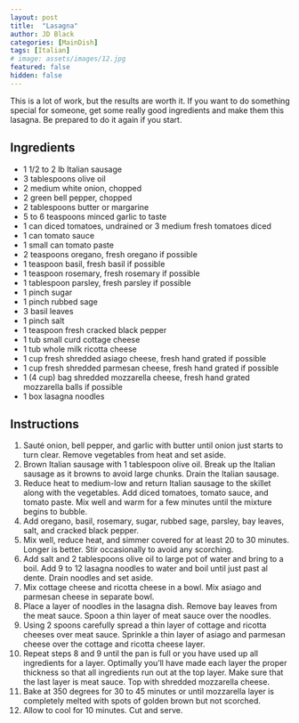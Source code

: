 ```yaml
---
layout: post
title:  "Lasagna"
author: JD Black
categories: [MainDish]
tags: [Italian]
# image: assets/images/12.jpg
featured: false
hidden: false
---
```


This is a lot of work, but the results are worth it.  If you want to do something special for someone, get some really good ingredients and make them this lasagna.  Be prepared to do it again if you start.

## Ingredients
- 1 1/2 to 2 lb Italian sausage
- 3 tablespoons olive oil
- 2 medium white onion, chopped
- 2 green bell pepper, chopped
- 2 tablespoons butter or margarine
- 5 to 6 teaspoons minced garlic to taste
- 1 can diced tomatoes, undrained or 3 medium fresh tomatoes diced
- 1 can tomato sauce
- 1 small can tomato paste
- 2 teaspoons oregano, fresh oregano if possible
- 1 teaspoon basil, fresh basil if possible
- 1 teaspoon rosemary, fresh rosemary if possible
- 1 tablespoon parsley, fresh parsley if possible
- 1 pinch sugar
- 1 pinch rubbed sage
- 3 basil leaves
- 1 pinch salt
- 1 teaspoon fresh cracked black pepper
- 1 tub small curd cottage cheese
- 1 tub whole milk ricotta cheese
- 1 cup fresh shredded asiago cheese, fresh hand grated if possible
- 1 cup fresh shredded parmesan cheese, fresh hand grated if possible
- 1 (4 cup) bag shredded mozzarella cheese, fresh hand grated mozzarella balls if possible
- 1 box lasagna noodles

## Instructions
1. Sauté onion, bell pepper, and garlic with butter until onion just starts to turn clear. Remove vegetables from heat and set aside.
1. Brown Italian sausage with 1 tablespoon olive oil. Break up the Italian sausage as it browns to avoid large chunks. Drain the Italian sausage.
1. Reduce heat to medium-low and return Italian sausage to the skillet along with the vegetables. Add diced tomatoes, tomato sauce, and tomato paste. Mix well and warm for a few minutes until the mixture begins to bubble.
1. Add oregano, basil, rosemary, sugar, rubbed sage, parsley, bay leaves, salt, and cracked black pepper.
1. Mix well, reduce heat, and simmer covered for at least 20 to 30 minutes. Longer is better. Stir occasionally to avoid any scorching.
1. Add salt and 2 tablespoons olive oil to large pot of water and bring to a boil. Add 9 to 12 lasagna noodles to water and boil until just past al dente. Drain noodles and set aside.
1. Mix cottage cheese and ricotta cheese in a bowl. Mix asiago and parmesan cheese in separate bowl.
1. Place a layer of noodles in the lasagna dish. Remove bay leaves from the meat sauce. Spoon a thin layer of meat sauce over the noodles.
1. Using 2 spoons carefully spread a thin layer of cottage and ricotta cheeses over meat sauce. Sprinkle a thin layer of asiago and parmesan cheese over the cottage and ricotta cheese layer.
1. Repeat steps 8 and 9 until the pan is full or you have used up all ingredients for a layer. Optimally you’ll have made each layer the proper thickness so that all ingredients run out at the top layer. Make sure that the last layer is meat sauce. Top with shredded mozzarella cheese.
1. Bake at 350 degrees for 30 to 45 minutes or until mozzarella layer is completely melted with spots of golden brown but not scorched.
1. Allow to cool for 10 minutes. Cut and serve.







